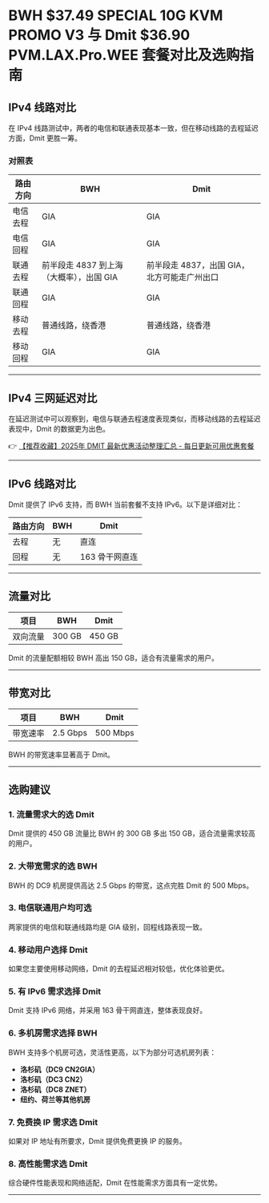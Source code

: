# BWH $37.49 SPECIAL 10G KVM PROMO V3 与 Dmit $36.90 PVM.LAX.Pro.WEE 套餐对比及选购指南

## IPv4 线路对比

在 IPv4 线路测试中，两者的电信和联通表现基本一致，但在移动线路的去程延迟方面，Dmit 更胜一筹。

### 对照表

| 路由方向  | BWH                                             | Dmit                                       |
|-----------|------------------------------------------------|--------------------------------------------|
| 电信去程  | GIA                                            | GIA                                       |
| 电信回程  | GIA                                            | GIA                                       |
| 联通去程  | 前半段走 4837 到上海（大概率），出国 GIA        | 前半段走 4837，出国 GIA，北方可能走广州出口 |
| 联通回程  | GIA                                            | GIA                                       |
| 移动去程  | 普通线路，绕香港                              | 普通线路，绕香港                          |
| 移动回程  | GIA                                            | GIA                                       |

---

## IPv4 三网延迟对比

在延迟测试中可以观察到，电信与联通去程速度表现类似，而移动线路的去程延迟表现中，Dmit 的数据更为出色。

👉 [【推荐收藏】2025年 DMIT 最新优惠活动整理汇总 - 每日更新可用优惠套餐](https://bit.ly/dmit_coupon)

---

## IPv6 线路对比

Dmit 提供了 IPv6 支持，而 BWH 当前套餐不支持 IPv6。以下是详细对比：

| 路由方向  | BWH     | Dmit         |
|-----------|---------|--------------|
| 去程      | 无      | 直连         |
| 回程      | 无      | 163 骨干网直连 |

---

## 流量对比

| 项目       | BWH   | Dmit   |
|------------|-------|--------|
| 双向流量   | 300 GB | 450 GB |

Dmit 的流量配额相较 BWH 高出 150 GB，适合有流量需求的用户。

---

## 带宽对比

| 项目       | BWH          | Dmit       |
|------------|--------------|------------|
| 带宽速率   | 2.5 Gbps     | 500 Mbps   |

BWH 的带宽速率显著高于 Dmit。

---

## 选购建议

### 1. 流量需求大的选 Dmit
Dmit 提供的 450 GB 流量比 BWH 的 300 GB 多出 150 GB，适合流量需求较高的用户。

### 2. 大带宽需求的选 BWH
BWH 的 DC9 机房提供高达 2.5 Gbps 的带宽，这点完胜 Dmit 的 500 Mbps。

### 3. 电信联通用户均可选
两家提供的电信和联通线路均是 GIA 级别，回程线路表现一致。

### 4. 移动用户选择 Dmit
如果您主要使用移动网络，Dmit 的去程延迟相对较低，优化体验更优。

### 5. 有 IPv6 需求选择 Dmit
Dmit 支持 IPv6 网络，并采用 163 骨干网直连，整体表现良好。

### 6. 多机房需求选择 BWH
BWH 支持多个机房可选，灵活性更高，以下为部分可选机房列表：
- **洛杉矶（DC9 CN2GIA）**  
- **洛杉矶（DC3 CN2）**  
- **洛杉矶（DC8 ZNET）**  
- **纽约、荷兰等其他机房**  

### 7. 免费换 IP 需求选 Dmit
如果对 IP 地址有所要求，Dmit 提供免费更换 IP 的服务。

### 8. 高性能需求选 Dmit
综合硬件性能表现和网络适配，Dmit 在性能需求方面具有一定优势。

---